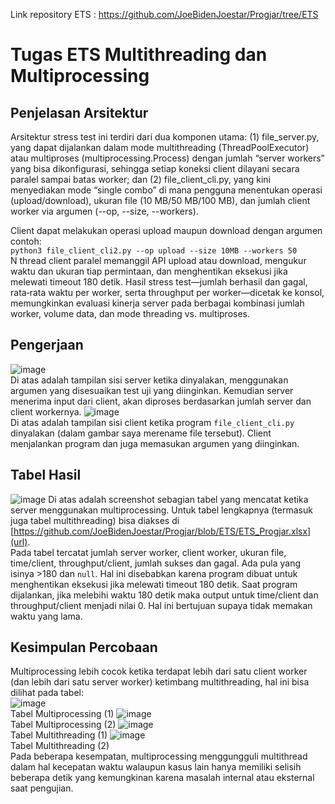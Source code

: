 Link repository ETS : https://github.com/JoeBidenJoestar/Progjar/tree/ETS
# Tugas ETS Multithreading dan Multiprocessing
## Penjelasan Arsitektur
Arsitektur stress test ini terdiri dari dua komponen utama: 
(1) file_server.py, yang dapat dijalankan dalam mode multithreading (ThreadPoolExecutor) atau multiproses (multiprocessing.Process) dengan jumlah “server workers” yang bisa dikonfigurasi, sehingga setiap koneksi client dilayani secara paralel sampai batas worker; dan 
(2) file_client_cli.py, yang kini menyediakan mode “single combo” di mana pengguna menentukan operasi (upload/download), ukuran file (10 MB/50 MB/100 MB), dan jumlah client worker via argumen (--op, --size, --workers). 

Client dapat melakukan operasi upload maupun download dengan argumen contoh:  
`python3 file_client_cli2.py --op upload --size 10MB --workers 50`    
N thread client paralel memanggil API upload atau download, mengukur waktu dan ukuran tiap permintaan, dan menghentikan eksekusi jika melewati timeout 180 detik. 
Hasil stress test—jumlah berhasil dan gagal, rata‐rata waktu per worker, serta throughput per worker—dicetak ke konsol, memungkinkan evaluasi kinerja server pada berbagai kombinasi jumlah worker, volume data, dan mode threading vs. multiproses.  

## Pengerjaan
![image](https://github.com/user-attachments/assets/252f345e-2606-4cc8-9d64-e4e59bd5687e)  
Di atas adalah tampilan sisi server ketika dinyalakan, menggunakan argumen yang disesuaikan test uji yang diinginkan. Kemudian server menerima input dari client, akan diproses berdasarkan jumlah server dan client workernya.
![image](https://github.com/user-attachments/assets/309a585b-44ad-4ce7-9bf1-73883c89369d)  
Di atas adalah tampilan sisi client ketika program `file_client_cli.py` dinyalakan (dalam gambar saya merename file tersebut). Client menjalankan program dan juga memasukan argumen yang diinginkan.

## Tabel Hasil
![image](https://github.com/user-attachments/assets/723ffebe-3c77-4153-8641-4479971a69fd)
Di atas adalah screenshot sebagian tabel yang mencatat ketika server menggunakan multiprocessing. Untuk tabel lengkapnya (termasuk juga tabel multithreading) bisa diakses di [https://github.com/JoeBidenJoestar/Progjar/blob/ETS/ETS_Progjar.xlsx](url).  
Pada tabel tercatat jumlah server worker, client worker, ukuran file, time/client, throughput/client, jumlah sukses dan gagal. Ada pula yang isinya >180 dan `null`. Hal ini disebabkan karena program dibuat untuk menghentikan eksekusi jika melewati timeout 180 detik. Saat program dijalankan, jika melebihi waktu 180 detik maka output untuk time/client dan throughput/client menjadi nilai 0. Hal ini bertujuan supaya tidak memakan waktu yang lama.

## Kesimpulan Percobaan
Multiprocessing lebih cocok ketika terdapat lebih dari satu client worker (dan lebih dari satu server worker) ketimbang multithreading, hal ini bisa dilihat pada tabel:  
![image](https://github.com/user-attachments/assets/f17aed69-18fa-4faf-abaa-1bd5c182b163)  
Tabel Multiprocessing (1)
![image](https://github.com/user-attachments/assets/1aad761b-8e2d-42c1-8e17-5b624a35b1f1)  
Tabel Multiprocessing (2)
![image](https://github.com/user-attachments/assets/35be9d3f-5aed-4840-9888-59f7047c41c5)  
Tabel Multithreading (1)
![image](https://github.com/user-attachments/assets/80bb3a9d-96f9-475e-b2ad-ffd15f045417)  
Tabel Multithreading (2)  
Pada beberapa kesempatan, multiprocessing menggungguli multithread dalam hal kecepatan waktu walaupun kasus lain hanya memiliki selisih beberapa detik yang kemungkinan karena masalah internal atau eksternal saat pengujian.







